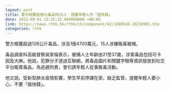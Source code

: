 ```yaml
---
layout: post
title: 警方檢獲逾億元毒品拘15人　提醒年輕人勿「搵快錢」
date: 2021-09-01 12:25:25.000000000 +08:00
link: https://news.rthk.hk/rthk/ch/component/k2/1608548-20210901.htm
categories: rthk
---
```


警方檢獲超過126公斤毒品，涉及1億4700萬元，15人涉嫌販毒被捕。

毒品調查科高級督察吳家倫表示，被捕人士年齡由21至37歲，涉案毒品包括可卡因及大麻。他說，犯罪分子透過互聯網，將毒品圖片和關鍵字眼等資訊發放到社交平台販賣毒品，為逃避刑責，會引誘年輕人從事販毒活動。

他又說，受新型肺炎疫情影響，學生早前停課在家，缺乏監管，提醒年輕人要小心，不要「搵快錢」。
